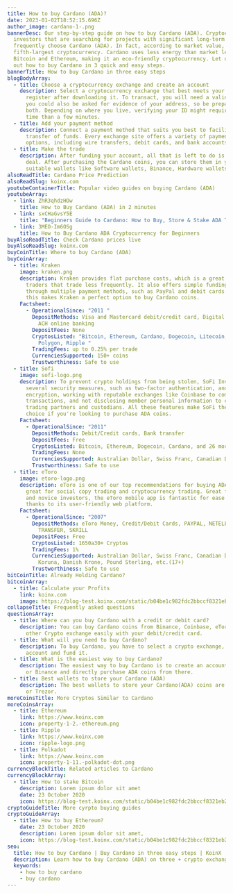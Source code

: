 ```yaml
---
title: How to buy Cardano (ADA)?
date: 2023-01-02T18:52:15.696Z
author_image: cardano-1-.png
bannerDesc: Our step-by-step guide on how to buy Cardano (ADA). Cryptocurrency
  investors that are searching for projects with significant long-term potential
  frequently choose Cardano (ADA). In fact, according to market value, it is the
  fifth-largest cryptocurrency. Cardano uses less energy than market leaders
  Bitcoin and Ethereum, making it an eco-friendly cryptocurrency. Let us find
  out how to buy Cardano in 3 quick and easy steps.
bannerTitle: How to buy Cardano in three easy steps
blogBodyArray:
  - title: Choose a cryptocurrency exchange and create an account
    description: Select a cryptocurrency exchange that best meets your needs, then
      register after downloading it. To transact, you will need a valid ID, and
      you could also be asked for evidence of your address, so be prepared with
      both. Depending on where you live, verifying your ID might require more
      time than a few minutes.
  - title: Add your payment method
    description: Connect a payment method that suits you best to facilitate an easy
      transfer of funds. Every exchange site offers a variety of payment
      options, including wire transfers, debit cards, and bank accounts.
  - title: Make the trade
    description: After funding your account, all that is left to do is execute the
      deal. After purchasing the Cardano coins, you can store them in your
      suitable wallets like Software wallets, Binance, Hardware wallets, etc.
alsoReadTitle: Cardano Price Prediction
alsoReadSlug: koinx.com
youtubeContainerTitle: Popular video guides on buying Cardano (ADA)
youtubeArray:
  - link: ZhR3qhdzHOw
    title: How to Buy Cardano (ADA) in 2 minutes
  - link: sxCHaGvsY5E
    title: "Beginners Guide to Cardano: How to Buy, Store & Stake ADA Token"
  - link: 3MEO-Im6OSg
    title: How to Buy Cardano ADA Cryptocurrency for Beginners
buyAlsoReadTitle: Check Cardano prices live
buyAlsoReadSlug: koinx.com
buyCoinTitle: Where to buy Cardano (ADA)
buyCoinArray:
  - title: Kraken
    image: kraken.png
    description: Kraken provides flat purchase costs, which is a great advantage for
      traders that trade less frequently. It also offers simple funding choices
      through multiple payment methods, such as PayPal and debit cards.  All of
      this makes Kraken a perfect option to buy Cardano coins.
    Factsheet:
      - OperationalSince: "2011 "
        DepositMethods: Visa and Mastercard debit/credit card, Digital wallet purchases,
          ACH online banking
        DepositFees: None
        CryptosListed: "Bitcoin, Ethereum, Cardano, Dogecoin, Litecoin, Polkadot,
          Polygon, Ripple "
        TradingFees: up to 0.25% per trade
        CurrenciesSupported: 150+ coins
        Trustworthiness: Safe to use
  - title: Sofi
    image: sofi-logo.png
    description: To prevent crypto holdings from being stolen, SoFi Invest employs
      several security measures, such as two-factor authentication, and SSL
      encryption, working with reputable exchanges like Coinbase to complete
      transactions, and not disclosing member personal information to crypto
      trading partners and custodians. All these features make SoFi the best
      choice if you're looking to purchase ADA coins.
    Factsheet:
      - OperationalSince: "2011"
        DepositMethods: Debit/Credit cards, Bank transfer
        DepositFees: Free
        CryptosListed: Bitcoin, Ethereum, Dogecoin, Cardano, and 26 more coins
        TradingFees: None
        CurrenciesSupported: Australian Dollar, Swiss Franc, Canadian Dollar, and many more
        Trustworthiness: Safe to use
  - title: eToro
    image: etoro-logo.png
    description: eToro is one of our top recommendations for buying ADA coins and is
      great for social copy trading and cryptocurrency trading. Great for casual
      and novice investors, the eToro mobile app is fantastic for ease of use
      thanks to its user-friendly web platform.
    Factsheet:
      - OperationalSince: "2007"
        DepositMethods: eToro Money, Credit/Debit Cards, PAYPAL, NETELLER, RAPID
          TRANSFER, SKRILL
        DepositFees: Free
        CryptosListed: 1650a30+ Cryptos
        TradingFees: 1%
        CurrenciesSupported: Australian Dollar, Swiss Franc, Canadian Dollar, Czech
          Koruna, Danish Krone, Pound Sterling, etc.(17+)
        Trustworthiness: Safe to use
bitCoinTitle: Already Holding Cardano?
bitcoinArray:
  - title: Calculate your Profits
    link: koinx.com
    image: https://blog-test.koinx.com/static/b04be1c982fdc2bbccf8321eb29acf4c/hold_coin.png
collapseTitle: Frequently asked questions
questionsArray:
  - title: Where can you buy Cardano with a credit or debit card?
    description: You can buy Cardano coins from Binance, Coinbase, eToro, or any
      other Crypto exchange easily with your debit/credit card.
  - title: What will you need to buy Cardano?
    description: To buy Cardano, you have to select a crypto exchange, create an
      account and fund it.
  - title: What is the easiest way to buy Cardano?
    description: The easiest way to buy Cardano is to create an account on Coinbase
      or Binance and directly purchase ADA coins from there.
  - title: Best wallets to store your Cardano (ADA)
    description: The best wallets to store your Cardano(ADA) coins are Ledger Nano
      or Trezor.
moreCoinsTitle: More Cryptos Similar to Cardano
moreCoinsArray:
  - title: Ethereum
    link: https://www.koinx.com
    icon: property-1-2.-ethereum.png
  - title: Ripple
    link: https://www.koinx.com
    icon: ripple-logo.png
  - title: Polkadot
    link: https://www.koinx.com
    icon: property-1-11.-polkadot-dot.png
currencyBlockTitle: Related articles to Cardano
currencyBlockArray:
  - title: How to stake Bitcoin
    description: Lorem ipsum dolor sit amet
    date: 23 October 2020
    icon: https://blog-test.koinx.com/static/b04be1c982fdc2bbccf8321eb29acf4c/hold_coin.png
cryptoGuideTitle: More cyrpto buying guides
cryptoGuideArray:
  - title: How to buy Ethereum?
    date: 23 October 2020
    description: Lorem ipsum dolor sit amet,
    icon: https://blog-test.koinx.com/static/b04be1c982fdc2bbccf8321eb29acf4c/hold_coin.png
seo:
  title: How to buy Cardano | Buy Cardano in three easy steps | KoinX
  description: Learn how to buy Cardano (ADA) on three + crypto exchanges
  keywords:
    - how to buy cardano
    - buy cardano
---
```

